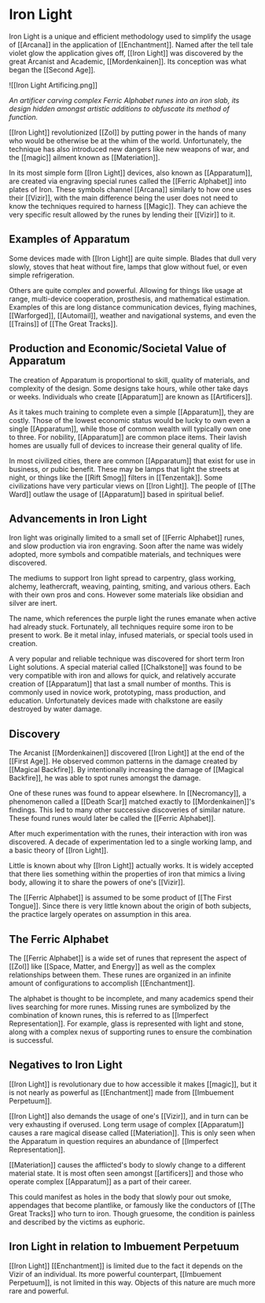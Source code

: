 # Iron Light
Iron Light is a unique and efficient methodology used to simplify the usage of [[Arcana]] in the application of [[Enchantment]]. Named after the tell tale violet glow the application gives off, [[Iron Light]] was discovered by the great Arcanist and Academic, [[Mordenkainen]]. Its conception was what began the [[Second Age]].

![[Iron Light Artificing.png]]

*An artificer carving complex Ferric Alphabet runes into an iron slab, its design hidden amongst artistic additions to obfuscate its method of function.*

[[Iron Light]] revolutionized [[Zol]] by putting power in the hands of many who would be otherwise be at the whim of the world. Unfortunately, the technique has also introduced new dangers like new weapons of war, and the [[magic]] ailment known as [[Materiation]].

In its most simple form [[Iron Light]] devices, also known as [[Apparatum]], are created via engraving special runes called the [[Ferric Alphabet]] into plates of Iron. These symbols channel [[Arcana]] similarly to how one uses their [[Vizir]], with the main difference being the user does not need to know the techniques required to harness [[Magic]]. They can achieve the very specific result allowed by the runes by lending their [[Vizir]] to it.

## Examples of Apparatum
Some devices made with [[Iron Light]] are quite simple. Blades that dull very slowly, stoves that heat without fire, lamps that glow without fuel, or even simple refrigeration.

Others are quite complex and powerful. Allowing for things like usage at range, multi-device cooperation, prosthesis, and mathematical estimation. Examples of this are long distance communication devices, flying machines, [[Warforged]], [[Automail]], weather and navigational systems, and even the [[Trains]] of [[The Great Tracks]].

## Production and Economic/Societal Value of Apparatum
The creation of Apparatum is proportional to skill, quality of materials, and complexity of the design. Some designs take hours, while other take days or weeks. Individuals who create [[Apparatum]] are known as [[Artificers]].

As it takes much training to complete even a simple [[Apparatum]], they are costly. Those of the lowest economic status would be lucky to own even a single [[Apparatum]], while those of common wealth will typically own one to three. For nobility, [[Apparatum]] are common place items. Their lavish homes are usually full of devices to increase their general quality of life.

In most civilized cities, there are common [[Apparatum]] that exist for use in business, or pubic benefit. These may be lamps that light the streets at night, or things like the [[Rift Smog]] filters in [[Tenzentak]]. Some civilizations have very particular views on [[Iron Light]]. The people of [[The Ward]] outlaw the usage of [[Apparatum]] based in spiritual belief.

## Advancements in Iron Light
Iron light was originally limited to a small set of [[Ferric Alphabet]] runes, and slow production via iron engraving. Soon after the name was widely adopted, more symbols and compatible materials, and techniques were discovered.

The mediums to support Iron light spread to carpentry, glass working, alchemy, leathercraft, weaving, painting, smiting, and various others. Each with their own pros and cons. However some materials like obsidian and silver are inert.

The name, which references the purple light the runes emanate when active had already stuck. Fortunately, all techniques require some iron to be present to work. Be it metal inlay, infused materials, or special tools used in creation.

A very popular and reliable technique was discovered for short term Iron Light solutions. A special material called [[Chalkstone]] was found to be very compatible with iron and allows for quick, and relatively accurate creation of [[Apparatum]] that last a small number of months. This is commonly used in novice work, prototyping, mass production, and education. Unfortunately devices made with chalkstone are easily destroyed by water damage.

## Discovery
The Arcanist [[Mordenkainen]] discovered [[Iron Light]] at the end of the [[First Age]]. He observed common patterns in the damage created by [[Magical Backfire]]. By intentionally increasing the damage of [[Magical Backfire]], he was able to spot runes amongst the damage.

One of these runes was found to appear elsewhere. In [[Necromancy]], a phenomenon called a [[Death Scar]] matched exactly to [[Mordenkainen]]'s findings. This led to many other successive discoveries of similar nature. These found runes would later be called the [[Ferric Alphabet]].

After much experimentation with the runes, their interaction with iron was discovered. A decade of experimentation led to a single working lamp, and a basic theory of [[Iron Light]].

Little is known about why [[Iron Light]] actually works. It is widely accepted that there lies something within the properties of iron that mimics a living body, allowing it to share the powers of one's [[Vizir]].

The [[Ferric Alphabet]] is assumed to be some product of [[The First Tongue]]. Since there is very little known about the origin of both subjects, the practice largely operates on assumption in this area.

## The Ferric Alphabet
The [[Ferric Alphabet]] is a wide set of runes that represent the aspect of [[Zol]] like [[Space, Matter, and Energy]] as well as the complex relationships between them. These runes are organized in an infinite amount of configurations to accomplish [[Enchantment]].

The alphabet is thought to be incomplete, and many academics spend their lives searching for more runes. Missing runes are symbolized by the combination of known runes, this is referred to as [[Imperfect Representation]]. For example, glass is represented with light and stone, along with a complex nexus of supporting runes to ensure the combination is successful.

## Negatives to Iron Light
[[Iron Light]] is revolutionary due to how accessible it makes [[magic]], but it is not nearly as powerful as [[Enchantment]] made from [[Imbuement Perpetuum]].

[[Iron Light]] also demands the usage of one's [[Vizir]], and in turn can be very exhausting if overused. Long term usage of complex [[Apparatum]] causes a rare magical disease called [[Materiation]]. This is only seen when the Apparatum in question requires an abundance of [[Imperfect Representation]]. 

[[Materiation]] causes the afflicted's body to slowly change to a different material state. It is most often seen amongst [[artificers]] and those who operate complex [[Apparatum]] as a part of their career.

This could manifest as holes in the body that slowly pour out smoke, appendages that become plantlike, or famously like the conductors of [[The Great Tracks]] who turn to iron. Though gruesome, the condition is painless and described by the victims as euphoric.

## Iron Light in relation to Imbuement Perpetuum
[[Iron Light]] [[Enchantment]] is limited due to the fact it depends on the Vizir of an individual. Its more powerful counterpart, [[Imbuement Perpetuum]], is not limited in this way. Objects of this nature are much more rare and powerful.
